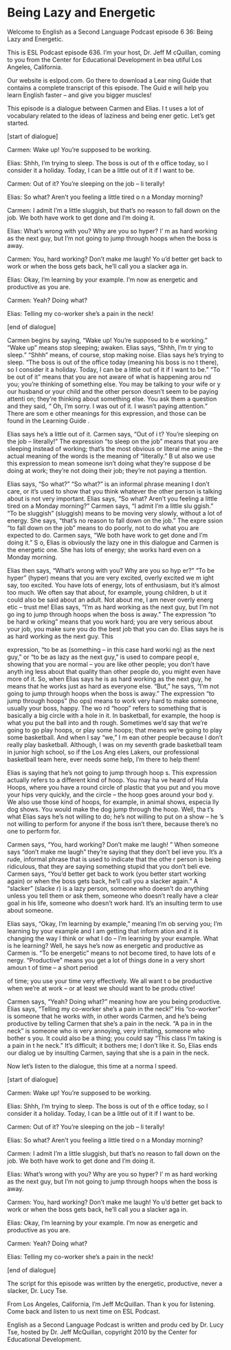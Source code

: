 # Being Lazy and Energetic

Welcome to English as a Second Language Podcast episode 6 36: Being Lazy and Energetic. 

This is ESL Podcast episode 636.  I’m your host, Dr. Jeff M cQuillan, coming to you from the Center for Educational Development in bea utiful Los Angeles, California. 

Our website is eslpod.com.  Go there to download a Lear ning Guide that contains a complete transcript of this episode.  The Guid e will help you learn English faster – and give you bigger muscles! 

This episode is a dialogue between Carmen and Elias.  I t uses a lot of vocabulary related to the ideas of laziness and being ener getic.  Let’s get started. 

[start of dialogue] 

Carmen:  Wake up!  You’re supposed to be working.   

Elias:  Shhh, I’m trying to sleep.  The boss is out of th e office today, so I consider it a holiday.  Today, I can be a little out of it if I  want to be.   

Carmen:  Out of it?  You’re sleeping on the job – li terally!   

Elias:  So what?  Aren’t you feeling a little tired o n a Monday morning? 

Carmen:  I admit I’m a little sluggish, but that’s no reason to fall down on the job. We both have work to get done and I’m doing it. 

Elias:  What’s wrong with you?  Why are you so hyper?  I’ m as hard working as the next guy, but I’m not going to jump through hoops when the boss is away.   

Carmen:  You, hard working?  Don’t make me laugh!  Yo u’d better get back to work or when the boss gets back, he’ll call you a slacker aga in. 

Elias:  Okay, I’m learning by your example.  I’m now as energetic and productive as you are.   

Carmen:  Yeah?  Doing what? 

Elias:  Telling my co-worker she’s a pain in the neck!  

 [end of dialogue] 

Carmen begins by saying, “Wake up!  You’re supposed to b e working.”  “Wake up” means stop sleeping; awaken.  Elias says, “Shhh, I’m tr ying to sleep.” “Shhh” means, of course, stop making noise.  Elias says he’s trying to sleep. “The boss is out of the office today (meaning his boss is no t there), so I consider it a holiday.  Today, I can be a little out of it if I  want to be.”  “To be out of it” means that you are not aware of what is happening arou nd you; you’re thinking of something else.  You may be talking to your wife or y our husband or your child and the other person doesn’t seem to be paying attenti on; they’re thinking about something else.  You ask them a question and they said, “ Oh, I’m sorry.  I was out of it.  I wasn’t paying attention.”  There are som e other meanings for this expression, and those can be found in the Learning Guide . 

Elias says he’s a little out of it.  Carmen says, “Out of i t?  You’re sleeping on the job – literally!”  The expression “to sleep on the job” means that you are sleeping instead of working; that’s the most obvious or literal me aning – the actual meaning of the words is the meaning of “literally.”  B ut also we use this expression to mean someone isn’t doing what they’re suppose d be doing at work; they’re not doing their job; they’re not paying a ttention. 

Elias says, “So what?”  “So what?” is an informal phrase  meaning I don’t care, or it’s used to show that you think whatever the other person  is talking about is not very important.  Elias says, “So what?  Aren’t you feeling  a little tired on a Monday morning?”  Carmen says, “I admit I’m a little slu ggish.”  “To be sluggish” (sluggish) means to be moving very slowly, without a lot of  energy.  She says, “that’s no reason to fall down on the job.”  The expre ssion “to fall down on the job” means to do poorly, not to do what you are expected  to do.  Carmen says, “We both have work to get done and I’m doing it.”  S o, Elias is obviously the lazy one in this dialogue and Carmen is the energetic one.  She has lots of energy; she works hard even on a Monday morning. 

Elias then says, “What’s wrong with you?  Why are you so hyp er?”  “To be hyper” (hyper) means that you are very excited, overly excited we m ight say, too excited.  You have lots of energy, lots of enthusiasm, but  it’s almost too much. We often say that about, for example, young children, b ut it could also be said about an adult.  Not about me, I am never overly energ etic – trust me!  Elias says, “I’m as hard working as the next guy, but I’m not go ing to jump through hoops when the boss is away.”  The expression “to be hard w orking” means that you work hard; you are very serious about your job, you make sure you do the best job that you can do.  Elias says he is as hard working as the next guy.  This  

 expression, “to be as (something – in this case hard worki ng) as the next guy,” or “to be as lazy as the next guy,” is used to compare peopl e, showing that you are normal – you are like other people; you don’t have anyth ing less about that quality than other people do, you might even have more of it.  So, when Elias says he is as hard working as the next guy, he means that he works just as hard as everyone else.  “But,” he says, “I’m not going to jump through hoops when the boss is away.”  The expression “to jump through hoops” (ho ops) means to work very hard to make someone, usually your boss, happy.  The wo rd “hoop” refers to something that is basically a big circle with a hole in  it.  In basketball, for example, the hoop is what you put the ball into and th rough.  Sometimes we’d say that we’re going to go play hoops, or play some hoops;  that means we’re going to play some basketball.  And when I say “we,” I m ean other people because I don’t really play basketball.  Although, I was on my seventh grade basketball team in junior high school, so if the Los Ang eles Lakers, our professional basketball team here, ever needs some help, I’m there to help them! 

Elias is saying that he’s not going to jump through hoop s.  This expression actually refers to a different kind of hoop.  You may ha ve heard of Hula Hoops, where you have a round circle of plastic that you put and  you move your hips very quickly, and the circle – the hoop goes around your bod y.  We also use those kind of hoops, for example, in animal shows, especia lly dog shows.  You would make the dog jump through the hoop.  Well, tha t’s what Elias says he’s not willing to do; he’s not willing to put on a show – he ’s not willing to perform for anyone if the boss isn’t there, because there’s no one to  perform for. 

Carmen says, “You, hard working?  Don’t make me laugh! ”  When someone says “don’t make me laugh” they’re saying that they don’t bel ieve you.  It’s a rude, informal phrase that is used to indicate that the othe r person is being ridiculous, that they are saying something stupid that you don’t beli eve.  Carmen says, “You’d better get back to work (you better start working  again) or when the boss gets back, he’ll call you a slacker again.”  A “slacker” (slacke r) is a lazy person, someone who doesn’t do anything unless you tell them or ask them, someone who doesn’t really have a clear goal in his life, someone  who doesn’t work hard. It’s an insulting term to use about someone. 

Elias says, “Okay, I’m learning by example,” meaning I’m ob serving you; I’m learning by your example and I am getting that inform ation and it is changing the way I think or what I do – I’m learning by your example.   What is he learning? Well, he says he’s now as energetic and productive as Carmen  is.  “To be energetic” means to not become tired, to have lots of e nergy.  “Productive” means you get a lot of things done in a very short amoun t of time – a short period  

 of time; you use your time very effectively.  We all want t o be productive when we’re at work – or at least we should want to be produ ctive!   

Carmen says, “Yeah?  Doing what?” meaning how are you  being productive. Elias says, “Telling my co-worker she’s a pain in the neck!”  His “co-worker” is someone that he works with, in other words Carmen, and he’s being productive by telling Carmen that she’s a pain in the neck.  “A pa in in the neck” is someone who is very annoying, very irritating, someone who bother s you.  It could also be a thing; you could say “This class I’m taking is a pain in t he neck.”  It’s difficult; it bothers me; I don’t like it.  So, Elias ends our dialog ue by insulting Carmen, saying that she is a pain in the neck. 

Now let’s listen to the dialogue, this time at a norma l speed. 

[start of dialogue] 

Carmen:  Wake up!  You’re supposed to be working.   

Elias:  Shhh, I’m trying to sleep.  The boss is out of th e office today, so I consider it a holiday.  Today, I can be a little out of it if I  want to be.   

Carmen:  Out of it?  You’re sleeping on the job – li terally!   

Elias:  So what?  Aren’t you feeling a little tired o n a Monday morning? 

Carmen:  I admit I’m a little sluggish, but that’s no reason to fall down on the job. We both have work to get done and I’m doing it. 

Elias:  What’s wrong with you?  Why are you so hyper?  I’ m as hard working as the next guy, but I’m not going to jump through hoops when the boss is away.   

Carmen:  You, hard working?  Don’t make me laugh!  Yo u’d better get back to work or when the boss gets back, he’ll call you a slacker aga in. 

Elias:  Okay, I’m learning by your example.  I’m now as energetic and productive as you are.   

Carmen:  Yeah?  Doing what? 

Elias:  Telling my co-worker she’s a pain in the neck! 

[end of dialogue]  

 The script for this episode was written by the energetic, productive, never a slacker, Dr. Lucy Tse.   

From Los Angeles, California, I’m Jeff McQuillan.  Than k you for listening.  Come back and listen to us next time on ESL Podcast. 

English as a Second Language Podcast is written and produ ced by Dr. Lucy Tse, hosted by Dr. Jeff McQuillan, copyright 2010 by the Center  for Educational Development.

